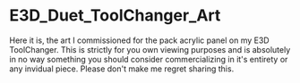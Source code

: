 # E3D_Duet_ToolChanger_Art

Here it is, the art I commissioned for the pack acrylic panel on my E3D ToolChanger. This is strictly for you own viewing purposes and is absolutely in no way something you should consider commercializing in it's entirety or any invidual piece. Please don't make me regret sharing this.
